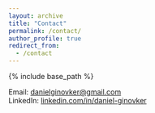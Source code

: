 ```yaml
---
layout: archive
title: "Contact"
permalink: /contact/
author_profile: true
redirect_from:
  - /contact
---
```


{% include base_path %}

Email: danielginovker@gmail.com
<br />
LinkedIn: [linkedin.com/in/daniel-ginovker](https://www.linkedin.com/in/daniel-ginovker/)
